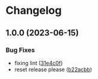 # Changelog

## 1.0.0 (2023-06-15)


### Bug Fixes

* fixing lint ([31e4c0f](https://github.com/socialgene/sgnf/commit/31e4c0f1ee608b2216856014b092ef3fc8f1393a))
* reset release please ([b22acbb](https://github.com/socialgene/sgnf/commit/b22acbba3606e3eda124083d048067ed139e2bc8))
